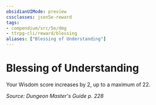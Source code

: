 ```yaml
---
obsidianUIMode: preview
cssclasses: json5e-reward
tags:
- compendium/src/5e/dmg
- ttrpg-cli/reward/blessing
aliases: ["Blessing of Understanding"]
---
```

# Blessing of Understanding

Your Wisdom score increases by 2, up to a maximum of 22.

*Source: Dungeon Master's Guide p. 228*